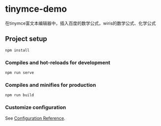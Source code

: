 # tinymce-demo
在tinymce富文本编辑器中，插入百度的数学公式，wiris的数学公式、化学公式
## Project setup
```
npm install
```

### Compiles and hot-reloads for development
```
npm run serve
```

### Compiles and minifies for production
```
npm run build
```

### Customize configuration
See [Configuration Reference](https://cli.vuejs.org/config/).
